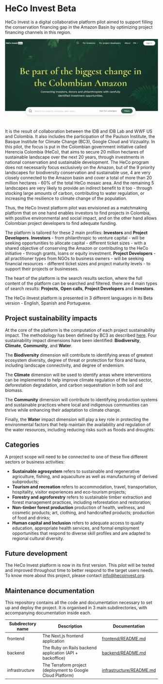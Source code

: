 # HeCo Invest Beta 

HeCo Invest is a digital collaborative platform pilot aimed to support filling the conservation financing gap in the Amazon Basin by optimizing project financing channels in this region.

![Homepage](docs/assets/hero.jpg)

It is the result of collaboration between the IDB and IDB Lab and WWF US and Colombia. It also includes the participation of the Paulson Institute, the Basque Institute for Climate Change (BC3), Google Cloud and Vizzuality. In this pilot, the focus is put in the Colombian government initiative called Herencia Colombia (HeCo), that aims to secure 20 million hectares of sustainable landscape over the next 20 years, through investments in national conservation and sustainable development. The HeCo program does not necessarily focus exclusively on the Amazon, but of the 9 priority landscapes for biodiversity conservation and sustainable use, 4 are very closely connected to the Amazon basin and cover a total of more than 20 million hectares - 60% of the total HeCo mosaic area. And the remaining 5 landscapes are very likely to provide an indirect benefit to it too - through stocking large amounts of carbon, contributing to water regulation, or increasing the resilience to climate change of the population. 

Thus, the HeCo Invest platform pilot was envisioned as a matchmaking platform that on one hand enables investors to find projects in Colombia, with positive environmental and social impact, and on the other hand allows Colombian project developers to find adequate funding. 

The platform is tailored for these 2 main profiles: **Investors** and **Project Developers**. **Investors** - from philanthropic to venture capital - will be seeking opportunities to allocate capital - different ticket sizes - with a shared objective of conserving the Amazon or contributing to the HeCo initiative - through grants, loans or equity investment. **Project Developers** - all practitioner types from NGOs to business owners - will be seeking financial resources - different ticket sizes and project maturity levels - to support their projects or businesses.

The heart of the platform is the search results section, where the full content of the platform can be searched and filtered. there are 4 main types of search results: **Projects**, **Open calls**, **Project Developers** and **Investors**.

The HeCo iInvest platform is presented in 3 different languages in its Beta version - English, Spanish and Portuguese.


## Project sustainability impacts

At the core of the platform is the computation of each project sustainability impact. The methodology has been defined by BC3 as described [here](https://drive.google.com/drive/folders/1yEQjtbDL3LzPjsi9W4cybJ7M5d33S70_). Four sustainability impact dimensions have been identified: **Biodiversity**, **Climate**,  **Community**, and **Water**. 

The **Biodiversity** dimension will contribute to identifying areas of greatest ecosystem diversity, degree of threat or protection for flora and fauna, including landscape connectivity, and degree of endemism. 

The **Climate** dimension will be used to identify areas where interventions can be implemented to help improve climate regulation of the land sector, deforestation degradation, and carbon sequestration in both soil and biomass. 

The **Community** dimension will contribute to identifying production systems and sustainable practices where local and indigenous communities can thrive while enhancing their adaptation to climate change. 

Finally, the **Water** impact dimension will play a key role in protecting the environmental factors that help maintain the availability and regulation of the water resources, including reducing risks such as floods and droughts.


## Categories 

A project scope will need to be connected to one of these five different sectors or business activities:

- **Sustainable agrosystem** refers to sustainable and regenerative agriculture, fishing, and aquaculture as well as manufacturing of derived subproducts;
- **Tourism and recreation** refers to accommodation, travel, transportation, hospitality, visitor experiences and eco-tourism projects;
- **Forestry and agroforestry** refers to sustainable timber extraction and forest management practices, including reforestation and restoration;
- **Non-timber forest production** production of health, wellness, and cosmetic products; art, clothing, and handcrafted products; production of food and drinks;
- **Human capital and Inclusion** refers to adequate access to quality education, appropriate health services, and formal employment opportunities that respond to diverse skill profiles and are adapted to regional cultural diversity.


## Future development

The HeCo Invest platform is now in its first version. This pilot will be tested and improved throughout time to better respond to the target users needs. To know more about this project, please contact info@hecoinvest.org.

## Maintenance documentation

This repository contains all the code and documentation necessary to set up and deploy the project. It is organised in 3 main subdirectories, with accompanying documentation inside each.

| Subdirectory name | Description                                                 | Documentation                                                                                            |
|-------------------|-------------------------------------------------------------|----------------------------------------------------------------------------------------------------------|
| frontend          | The Next.js frontend application                            | [frontend/README.md](frontend/README.md)             |
| backend           | The Ruby on Rails backend application (API + backoffice)    | [backend/README.md](backend/README.md)               |
| infrastructure    | The Terraform project (deployment to Google Cloud Platform) | [infrastructure/README.md](infrastructure/README.md) |
